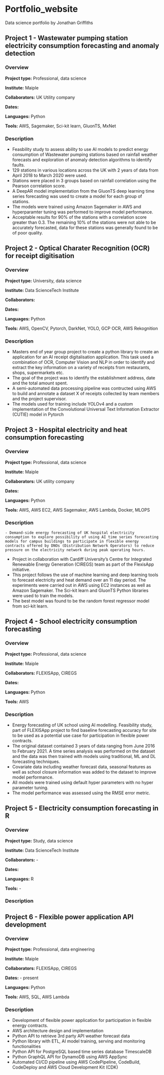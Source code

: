 # Portfolio_website
Data science portfolio by Jonathan Griffiths 


## Project 1 - Wastewater pumping station electricity consumption forecasting and anomaly detection

  ### Overview

  **Project type:** Professional, data science
  
  **Institute:** Maiple
  
  **Collaborators:** UK Utility company
  
  **Dates:** 
  
  **Languages:** Python
  
  **Tools:** AWS, Sagemaker, Sci-kit learn, GluonTS, MxNet

  ### Description
  - Feasbility study to assess ability to use AI models to predict energy consumption of Wastewater pumping stations based on rainfall weather forecasts and exploration of anomaly detection algorithms to identify faults. 
  - 129 stations in various locations across the UK with 2 years of data from April 2018 to March 2020 were used.
  - Stations were placed in 3 groups based on rainfall correlation using the Pearson correlation score. 
  - A DeepAR model implementation from the GluonTS deep learning time series forecasting was used to create a model for each group of stations.
  - The models were trained using Amazon Sagemaker in AWS and hyperparamter tuning was performed to improve model performance. 
  - Acceptable results for 90% of the stations with a correlation score greater than 0.3. The remaining 10% of the stations were not able to be accurately forecasted, data for these stations was generally found to be of poor quality.
  

## Project 2 - Optical Charater Recognition (OCR) for receipt digitisation 

  ### Overview
  
  **Project type:** University, data science
  
  **Institute:** Data ScienceTech Institute
  
  **Collaborators:** 
  
  **Dates:** 
  
  **Languages:** Python
  
  **Tools:** AWS, OpenCV, Pytorch, DarkNet, YOLO, GCP OCR, AWS Rekognition
    
  ### Description
  - Masters end of year group project to create a python library to create an application for an AI receipt digitalisation application. This task used a combination of OCR, Computer Vision and NLP in order to identify and extract the key information on a variety of receipts from restaurants, shops, supermarkets etc. 
  - The goal of the project was to identify the establishment address, date and the total amount spent. 
  - A semi-automated data processing pipeline was contructed using AWS to build and annotate a dataset X of receipts collected by team members and the project supervisor. 
  - The models used for training include YOLOv4 and a custom implementation of the Convolutional Universal Text Information Extractor (CUTIE) model in Pytorch

## Project 3 - Hospital electricity and heat consumption forecasting 

  ### Overview
  **Project type:** Professional, data science
  
  **Institute:** Maiple
  
  **Collaborators:** UK utility company
  
  **Dates:** 
  
  **Languages:** Python
  
  **Tools:** AWS, AWS EC2, AWS Sagemaker, AWS Lambda, Docker, MLOPS
    
  ### Description
    - Demand-side energy forecasting of UK hospital electricity consumption to explore possibility of using AI time series forecasting models for campus buildings to participate in flexible energy contracts offered by DNOs (Distribution Network Operators) to reduce pressure on the electricity network during peak operating hours.
  - Project in collaboration with Cardiff University’s Centre for Integrated Renewable Energy Generation (CIREGS) team as part of the FlexisApp initiative.
  - This project follows the use of machine learning and deep learning tools to forecast electricity and heat demand over an 11 day period. The experiments were carried out in AWS using EC2 instances as well as Amazon Sagemaker. The Sci-kit learn and GluonTS Python libraries were used to train the models. 
  - The best model was found to be the random forest regressor model from sci-kit learn.

## Project 4 - School electricity consumption forecasting 

  ### Overview

  **Project type:** Professional, data science
  
  **Institute:** Maiple
  
  **Collaborators:** FLEXISApp, CIREGS
  
  **Dates:**
  
  **Languages:** Python
  
  **Tools:** AWS 
    
  ### Description
  - Energy forecasting of UK school using AI modelling. Feasibility study, part of FLEXISApp project to find baseline forecasting accuracy for site to be used as a potential use case for participation in flexible power contracts. 
  - The original dataset contained 3 years of data ranging from June 2016 to February 2021.  A time series analysis was performed on the dataset and the data was then trained with models using traditional, ML and DL forecasting techniques. 
  - Covariate data including weather forecast data, seasonal features as well as school closure information was added to the dataset to improve model performance. 
  - All models were trained using default hyper parameters with no hyper parameter tuning. 
  - The model performance was assessed using the RMSE error metric.

## Project 5 - Electricity consumption forecasting in R 

### Overview

  **Project type:** Study, data science
  
  **Institute:** Data ScienceTech Institute
  
  **Collaborators:** -
  
  **Dates:** 
  
  **Languages:** R
  
  **Tools:** -
    
### Description


## Project 6 - Flexible power application API development 

  ### Overview

  **Project type:** Professional, data engineering
  
  **Institute:** Maiple
  
  **Collaborators:** FLEXISApp, CIREGS
  
  **Dates:** - present 
  
  **Languages:** Python
  
  **Tools:** AWS, SQL, AWS Lambda
    
  ### Description
  
  - Development of flexible power application for participation in flexible energy contracts.
  - AWS architecture design and implementation
  - Python API to retrieve 3rd party API weather forecast data 
  - Python library with ETL, AI model training, serving and monitoring functionalities
  - Python API for PostgreSQL based time series database TimescaleDB
  - Python GraphQL API for DynamoDB using AWS AppSync
  - Automated CI/CD pipeline using AWS CodePipeline, CodeBuild, CodeDeploy and AWS Cloud Development Kit (CDK)



